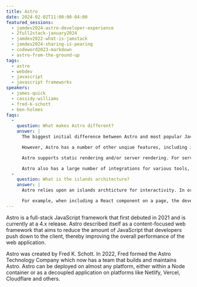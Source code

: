 ```yaml
---
title: Astro
date: 2024-02-02T11:00:00-04:00
featured_sessions:
  - jamdev2024-astro-developer-experience
  - 2full2stack-january2024
  - jamdev2022-what-is-jamstack
  - jamdev2024-sharing-is-pearing
  - codeword2023-markdown
  - astro-from-the-ground-up
tags:
  - astro
  - webdev
  - javascript
  - javascript frameworks
speakers:
  - james-quick
  - cassidy-williams
  - fred-k-schott
  - ben-holmes
faqs:      
  -
    question: What makes Astro different?
    answer: |
      The biggest initial difference between Astro and most popular JavaScript-based, full-stack frameworks is that Astro ships zero JavaScript by default. JavaScript can be enabled for interactivity using the islands architecture.

      However, Astro has a number of other unqiue features, including it's ability to use components built with any of the major frameworks such as React, Angular, Svelte and Vue. If you wanted, you could even include multiple frameworks across the same application. Astro also supports it's own Astro components for rendering static or server rendered pages. You can include React/etc. components in an Astro component and vice-versa.

      Astro supports static rendering and/or server rendering. For server rendering, it can be deployed in a Node container or run as a decoupled application using serverless functions for rendering on a variety of platforms. This is done using Astro's adapters.

      Astro also has a large number of integrations for various tools, platforms and services.
  - 
    question: What is the islands architecture?
    answer: |
      Astro relies upon an islands archticture for interactivity. In order to reduce the amount of JavaScript sent to the client, Astro only includes JavaScript for specified components within a page rather than rendering the entire page with JavaScript. This means that some page components may render statically or on the server with no interactivity while others include JavaScript to make them interactive.

      For example, when including a React component on a page, the developer would tell Astro how to load the JavaScript using a directive. Astro supports a number of directives depending on the nature of the JavaScript included . For instance, you might load JavaScript as soon as the component is loaded or you might load JavaScript when the component becomes visible in the viewport.
---
```


Astro is a full-stack JavaScript framework that first debuted in 2021 and is currently at a 4.x release. Astro described itself as a content-focused web framework that aims to reduce the amount of JavaScript that developers push down to the client, thereby improving the overall performance of the web application.
      
Astro was created by Fred K. Schott. In 2022, Fred formed the Astro Technology Company which now has a team that builds and maintains Astro. Astro can be deployed on almost any platform, either within a Node container or as a decoupled application on platforms like Netlify, Vercel, Cloudflare and others.